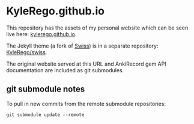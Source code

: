 # KyleRego.github.io

This repository has the assets of my personal website which can be seen live here: [kylerego.github.io](https://kylerego.github.io).

The Jekyll theme (a fork of [Swiss](https://github.com/broccolini/swiss)) is in a separate repository: [KyleRego/swiss](https://github.com/KyleRego/swiss).

The original website served at this URL and AnkiRecord gem API documentation are included as git submodules.

## git submodule notes

To pull in new commits from the remote submodule repositories:

```
git submodule update --remote
```